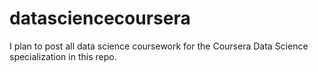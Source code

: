 # datasciencecoursera
I plan to post all data science coursework for the Coursera Data Science specialization in this repo.
